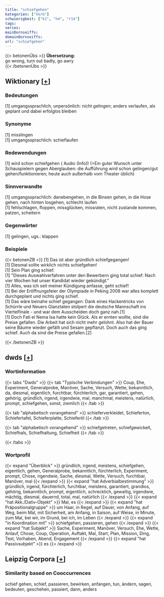 ```yaml
---
title: "schiefgehen"
kategorien: ["Verb"]
schwierigkeit: ["k1", "h4", "r14"]
tags:
series:
mainDornseiffs:
domainDornseiffs:
url: "schiefgehen"
---
```


{{< betonenÜbs >}}
**Übersetzung:**  
go wrong, turn out badly, go awry  
{{< /betonenÜbs >}}

## Wiktionary [[+](https://de.wiktionary.org/wiki/schiefgehen)]

### Bedeutungen
[1] umgangssprachlich, unpersönlich: nicht gelingen; anders verlaufen, als geplant und dabei erfolglos bleiben  

### Synonyme
[1] misslingen  
[1] umgangssprachlich: schieflaufen  

### Redewendungen
[1] wird schon schiefgehen ( Audio (Info)) (=Ein guter Wunsch unter Schauspielern gegen Aberglauben: die Aufführung wird schon gelingen/gut gehen/funktionieren; heute auch außerhalb vom Theater üblich)  

### Sinnverwandte
[1] umgangssprachlich: danebengehen, in die Binsen gehen, in die Hose gehen, nach hinten losgehen, schlecht laufen  
[1] fehlschlagen, floppen, missglücken, missraten, nicht zustande kommen, patzen, scheitern  

### Gegenwörter
[1] gelingen, ugs.: klappen  

### Beispiele
{{< betonenZB >}}
[1] Das ist aber gründlich schiefgegangen!  
[1] Diesmal sollte wirklich nichts schiefgehen!  
[1] Sein Plan ging schief.  
[1] "Dieses Auswahlverfahren unter den Bewerbern ging total schief: Nach vier Wochen hat unser Kandidat wieder gekündigt."  
[1] Alles, was ich seit meiner Kündigung anfasse, geht schief!  
[1] Bei der Eröffnungsfeier der Olympiade in Peking 2008 war alles komplett durchgeplant und nichts ging schief.  
[1] Das wäre beinahe schief gegangen: Dank eines Hackentricks von Schürrle und Neuers Glanztaten stolpert die deutsche Mannschaft ins Viertelfinale - und war dem Ausscheiden doch ganz nah.[1]  
[1] Doch Fati el Nema Isa hatte kein Glück. Als er ernten wollte, sind die Preise gefallen. Die Arbeit hat sich nicht mehr gelohnt. Also hat der Bauer seine Bäume wieder gefällt und Sesam gepflanzt. Doch auch das ging schief. Auch da sind die Preise gefallen.[2]  

{{< /betonenZB >}}


## dwds [[+](https://www.dwds.de/wb/schiefgehen)]

### Wortinformation
{{< tabs "Dwds" >}}
{{< tab "Typische Verbindungen" >}}
Coup, Ehe, Experiment, Generalprobe, Manöver, Sache, Versuch, Wette, bekanntlich, da, diesmal, eigentlich, furchtbar, fürchterlich, gar, garantiert, gehen, gehörig, gründlich, irgend, irgendwie, mal, manchmal, meistens, natürlich, prompt, schiefgehen, sonst, ziemlich
{{< /tab >}}

{{< tab "alphabetisch vorangehend" >}}
schieferverkleidet, Schieferton, Schiefertafel, Schieferplatte, Schieferöl
{{< /tab >}}

{{< tab "alphabetisch vorangehend" >}}
schiefgetreten, schiefgewickelt, Schiefhals, Schiefhaltung, Schiefheit
{{< /tab >}}

{{< /tabs >}}

### Wortprofil
{{< expand "Überblick" >}} gründlich, irgend, meistens, schiefgehen, eigentlich, gehen, Generalprobe, bekanntlich, fürchterlich, Experiment, prompt, Chose, irgendwie, Sache, diesmal, Wette, Versuch, furchtbar, Manöver, mal {{< /expand >}}
{{< expand "hat Adverbialbestimmung" >}} gründlich, irgend, fürchterlich, furchtbar, meistens, garantiert, grandios, gehörig, bekanntlich, prompt, eigentlich, schrecklich, gewaltig, irgendwie, mächtig, diesmal, dauernd, total, mal, natürlich {{< /expand >}}
{{< expand "hat Akk./Dativ-Objekt" >}} Mal, es {{< /expand >}}
{{< expand "hat Präpositionalgruppe" >}} um Haar, in Regel, auf Dauer, von Anfang, auf Weg, beim Mal, mit Sicherheit, am Anfang, in Saison, auf Weise, in Minute, zum Mal, bei wir, im Grund, bei ich, im Leben {{< /expand >}}
{{< expand "in Koordination mit" >}} schiefgehen, passieren, gehen {{< /expand >}}
{{< expand "hat Subjekt" >}} Sache, Experiment, Manöver, Versuch, Ehe, Wette, Anlauf, Chose, Coup, Operation, Auftakt, Mal, Start, Plan, Mission, Ding, Test, Vorhaben, Abend, Engagement {{< /expand >}}
{{< expand "hat Passivsubjekt" >}} es {{< /expand >}}

## Leipzig Corpora [[+](https://corpora.uni-leipzig.de/en/res?word=schiefgehen&corpusId=deu_newscrawl-public_2018)]


### Similarity based on Cooccurrences
schief gehen, schief, passieren, bewirken, anfangen, tun, ändern, sagen, bedeuten, geschehen, passiert, dann, anders

